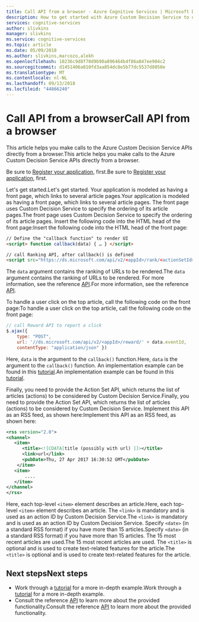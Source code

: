 ```yaml
---
title: Call API from a browser - Azure Cognitive Services | Microsoft Docs
description: How to get started with Azure Custom Decision Service to optimize a webpage by making API calls directly from a browser.
services: cognitive-services
author: slivkins
manager: slivkins
ms.service: cognitive-services
ms.topic: article
ms.date: 05/09/2018
ms.author: slivkins,marcozo,alekh
ms.openlocfilehash: 10236c9d8f70d9b90a896464b4f86a847ee904c2
ms.sourcegitcommit: d1451406a010fd3aa854dc8e5b77dc5537d8050e
ms.translationtype: MT
ms.contentlocale: nl-NL
ms.lasthandoff: 09/13/2018
ms.locfileid: "44866240"
---
```

# <a name="call-api-from-a-browser"></a><span data-ttu-id="26431-103">Call API from a browser</span><span class="sxs-lookup"><span data-stu-id="26431-103">Call API from a browser</span></span>

<span data-ttu-id="26431-104">This article helps you make calls to the Azure Custom Decision Service APIs directly from a browser.</span><span class="sxs-lookup"><span data-stu-id="26431-104">This article helps you make calls to the Azure Custom Decision Service APIs directly from a browser.</span></span>

<span data-ttu-id="26431-105">Be sure to [Register your application](custom-decision-service-get-started-register.md), first.</span><span class="sxs-lookup"><span data-stu-id="26431-105">Be sure to [Register your application](custom-decision-service-get-started-register.md), first.</span></span>

<span data-ttu-id="26431-106">Let's get started.</span><span class="sxs-lookup"><span data-stu-id="26431-106">Let's get started.</span></span> <span data-ttu-id="26431-107">Your application is modeled as having a front page, which links to several article pages.</span><span class="sxs-lookup"><span data-stu-id="26431-107">Your application is modeled as having a front page, which links to several article pages.</span></span> <span data-ttu-id="26431-108">The front page uses Custom Decision Service to specify the ordering of its article pages.</span><span class="sxs-lookup"><span data-stu-id="26431-108">The front page uses Custom Decision Service to specify the ordering of its article pages.</span></span> <span data-ttu-id="26431-109">Insert the following code into the HTML head of the front page:</span><span class="sxs-lookup"><span data-stu-id="26431-109">Insert the following code into the HTML head of the front page:</span></span>

```html
// Define the "callback function" to render UI
<script> function callback(data) { … } </script>

// call Ranking API, after callback() is defined
<script src="https://ds.microsoft.com/api/v2/<appId>/rank/<actionSetId>" async></script>
```

<span data-ttu-id="26431-110">The `data` argument contains the ranking of URLs to be rendered.</span><span class="sxs-lookup"><span data-stu-id="26431-110">The `data` argument contains the ranking of URLs to be rendered.</span></span> <span data-ttu-id="26431-111">For more information, see the reference [API](custom-decision-service-api-reference.md).</span><span class="sxs-lookup"><span data-stu-id="26431-111">For more information, see the reference [API](custom-decision-service-api-reference.md).</span></span>

<span data-ttu-id="26431-112">To handle a user click on the top article, call the following code on the front page:</span><span class="sxs-lookup"><span data-stu-id="26431-112">To handle a user click on the top article, call the following code on the front page:</span></span>

```javascript
// call Reward API to report a click
$.ajax({
    type: "POST",
    url: '//ds.microsoft.com/api/v2/<appId>/reward/' + data.eventId,
    contentType: "application/json" })
```

<span data-ttu-id="26431-113">Here, `data` is the argument to the `callback()` function.</span><span class="sxs-lookup"><span data-stu-id="26431-113">Here, `data` is the argument to the `callback()` function.</span></span> <span data-ttu-id="26431-114">An implementation example can be found in this [tutorial](custom-decision-service-tutorial-news.md#use-the-apis).</span><span class="sxs-lookup"><span data-stu-id="26431-114">An implementation example can be found in this [tutorial](custom-decision-service-tutorial-news.md#use-the-apis).</span></span>

<span data-ttu-id="26431-115">Finally, you need to provide the Action Set API, which returns the list of articles (actions) to be considered by Custom Decision Service.</span><span class="sxs-lookup"><span data-stu-id="26431-115">Finally, you need to provide the Action Set API, which returns the list of articles (actions) to be considered by Custom Decision Service.</span></span> <span data-ttu-id="26431-116">Implement this API as an RSS feed, as shown here:</span><span class="sxs-lookup"><span data-stu-id="26431-116">Implement this API as an RSS feed, as shown here:</span></span>

```xml
<rss version="2.0">
<channel>
   <item>
      <title><![CDATA[title (possibly with url) ]]></title>
      <link>url</link>
      <pubDate>Thu, 27 Apr 2017 16:30:52 GMT</pubDate>
    </item>
   <item>
       ....
   </item>
</channel>
</rss>
```

<span data-ttu-id="26431-117">Here, each top-level `<item>` element describes an article.</span><span class="sxs-lookup"><span data-stu-id="26431-117">Here, each top-level `<item>` element describes an article.</span></span> <span data-ttu-id="26431-118">The `<link>` is mandatory and is used as an action ID by Custom Decision Service.</span><span class="sxs-lookup"><span data-stu-id="26431-118">The `<link>` is mandatory and is used as an action ID by Custom Decision Service.</span></span> <span data-ttu-id="26431-119">Specify `<date>` (in a standard RSS format) if you have more than 15 articles.</span><span class="sxs-lookup"><span data-stu-id="26431-119">Specify `<date>` (in a standard RSS format) if you have more than 15 articles.</span></span> <span data-ttu-id="26431-120">The 15 most recent articles are used.</span><span class="sxs-lookup"><span data-stu-id="26431-120">The 15 most recent articles are used.</span></span> <span data-ttu-id="26431-121">The `<title>` is optional and is used to create text-related features for the article.</span><span class="sxs-lookup"><span data-stu-id="26431-121">The `<title>` is optional and is used to create text-related features for the article.</span></span>

## <a name="next-steps"></a><span data-ttu-id="26431-122">Next steps</span><span class="sxs-lookup"><span data-stu-id="26431-122">Next steps</span></span>

* <span data-ttu-id="26431-123">Work through a [tutorial](custom-decision-service-tutorial-news.md) for a more in-depth example.</span><span class="sxs-lookup"><span data-stu-id="26431-123">Work through a [tutorial](custom-decision-service-tutorial-news.md) for a more in-depth example.</span></span>
* <span data-ttu-id="26431-124">Consult the reference [API](custom-decision-service-api-reference.md) to learn more about the provided functionality.</span><span class="sxs-lookup"><span data-stu-id="26431-124">Consult the reference [API](custom-decision-service-api-reference.md) to learn more about the provided functionality.</span></span>